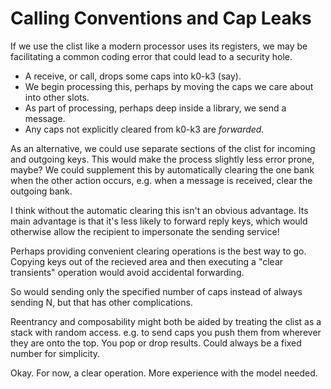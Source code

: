 
Calling Conventions and Cap Leaks
=================================

If we use the clist like a modern processor uses its registers, we may be
facilitating a common coding error that could lead to a security hole.

- A receive, or call, drops some caps into k0-k3 (say).
- We begin processing this, perhaps by moving the caps we care about into
  other slots.
- As part of processing, perhaps deep inside a library, we send a message.
- Any caps not explicitly cleared from k0-k3 are *forwarded.*

As an alternative, we could use separate sections of the clist for incoming and
outgoing keys.  This would make the process slightly less error prone, maybe?
We could supplement this by automatically clearing the one bank when the other
action occurs, e.g. when a message is received, clear the outgoing bank.

I think without the automatic clearing this isn't an obvious advantage.  Its
main advantage is that it's less likely to forward reply keys, which would
otherwise allow the recipient to impersonate the sending service!

Perhaps providing convenient clearing operations is the best way to go.  Copying
keys out of the recieved area and then executing a "clear transients" operation
would avoid accidental forwarding.

So would sending only the specified number of caps instead of always sending
N, but that has other complications.

Reentrancy and composability might both be aided by treating the clist as a
stack with random access.  e.g. to send caps you push them from wherever they
are onto the top.  You pop or drop results.  Could always be a fixed number for
simplicity.

Okay.  For now, a clear operation.  More experience with the model needed.
